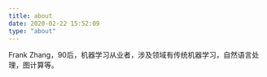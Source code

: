```yaml
---
title: about
date: 2020-02-22 15:52:09
type: "about"
---
```


Frank Zhang，90后，机器学习从业者，涉及领域有传统机器学习，自然语言处理，图计算等。